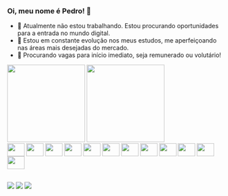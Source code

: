 ### Oi, meu nome é Pedro! 👋
- 🔭 Atualmente não estou trabalhando. Estou procurando oportunidades para a entrada no mundo digital.
- 🌱 Estou em constante evolução nos meus estudos, me aperfeiçoando nas áreas mais desejadas do mercado.
- 👯 Procurando vagas para início imediato, seja remunerado ou volutário!

<div>
<img height="180em" src="https://github-readme-stats.vercel.app/api?username=PedroLucasMotta&show_icons=true&theme=transparent"/>
<img height="180em" src="https://github-readme-stats.vercel.app/api/top-langs/?username=PedroLucasMotta&show_icons=true&theme=transparent&layout=compact"/>
</div>

<div>
<img align="center" height="30" width="40" src="https://cdn.jsdelivr.net/gh/devicons/devicon/icons/html5/html5-original.svg"/>
<img align="center" height="30" width="40" src="https://cdn.jsdelivr.net/gh/devicons/devicon/icons/css3/css3-original.svg"/>
<img align="center" height="30" width="40" src="https://cdn.jsdelivr.net/gh/devicons/devicon/icons/javascript/javascript-original.svg"/>
<img align="center" height="30" width="40" src="https://cdn.jsdelivr.net/gh/devicons/devicon/icons/typescript/typescript-original.svg" />
<img align="center" height="30" width="40" src="https://cdn.jsdelivr.net/gh/devicons/devicon/icons/bootstrap/bootstrap-original.svg"/>
<img align="center" height="30" width="40" src="https://cdn.jsdelivr.net/gh/devicons/devicon/icons/sass/sass-original.svg" />
<img align="center" height="30" width="40" src="https://cdn.jsdelivr.net/gh/devicons/devicon/icons/git/git-original-wordmark.svg" />
<img align="center" height="30" width="40" src="https://cdn.jsdelivr.net/gh/devicons/devicon/icons/firebase/firebase-plain-wordmark.svg" />
<img align="center" height="30" width="40" src="https://cdn.jsdelivr.net/gh/devicons/devicon/icons/mysql/mysql-original-wordmark.svg" />
<img align="center" height="30" width="40" src="https://cdn.jsdelivr.net/gh/devicons/devicon/icons/react/react-original.svg" />
<img align="center" height="30" width="40" src="https://cdn.jsdelivr.net/gh/devicons/devicon/icons/nodejs/nodejs-original.svg" />
<img align="center" height="30" width="40" src="https://cdn.jsdelivr.net/gh/devicons/devicon/icons/tailwindcss/tailwindcss-original-wordmark.svg" />
</div>

##

<div>
<a href="https://www.instagram.com/pedrolucasmotta/" target="_blank"><img src="https://img.shields.io/badge/Instagram-E4405F?style=for-the-badge&logo=instagram&logoColor=white"></a>
<a href="mailto:pedrolucasamotta0@gmail.com" target="_blank"><img src="https://img.shields.io/badge/Gmail-D14836?style=for-the-badge&logo=gmail&logoColor=white"></a>
<a href="https://www.linkedin.com/in/pedro-lucas-alcantara-da-motta-18b37a165/" target="_blank"><img src="https://img.shields.io/badge/LinkedIn-0077B5?style=for-the-badge&logo=linkedin&logoColor=white"></a>
</div>
